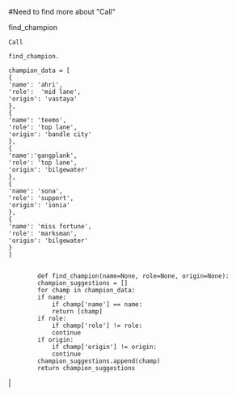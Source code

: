 ---
---
#Need to find more about "Call"

find_champion


   
    Call 

    find_champion.

    champion_data = [
    {
    'name': 'ahri',
    'role':  'mid lane',
    'origin': 'vastaya'
    },
    {
    'name': 'teemo',
    'role': 'top lane',
    'origin': 'bandle city'
    },
    {
    'name':'gangplank',
    'role': 'top lane',
    'origin': 'bilgewater'
    },
    {
    'name': 'sona',
    'role': 'support',
    'origin': 'ionia'
    },
    {
    'name': 'miss fortune',
    'role': 'marksman',
    'origin': 'bilgewater'
    }
    ]


            def find_champion(name=None, role=None, origin=None):
            champion_suggestions = []
            for champ in champion_data:
            if name:
                if champ['name'] == name:
                return [champ]
            if role:
                if champ['role'] != role:
                continue
            if origin:
                if champ['origin'] != origin:
                continue
            champion_suggestions.append(champ)
            return champion_suggestions 
| 
